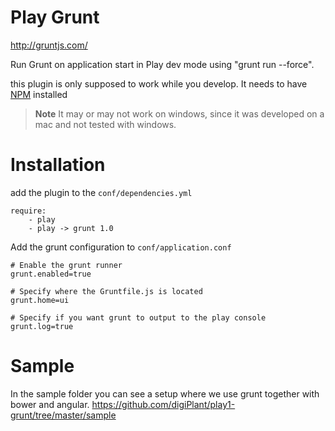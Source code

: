 # Play Grunt

<http://gruntjs.com/>

Run Grunt on application start in Play dev mode using "grunt run --force".

this plugin is only supposed to work while you develop.
It needs to have [NPM](npmjs.org) installed

> **Note** It may or may not work on windows, since it was developed on a mac and not tested with windows.

# Installation

add the plugin to the `conf/dependencies.yml`

	require:
		- play
		- play -> grunt 1.0

Add the grunt configuration to `conf/application.conf`

	# Enable the grunt runner
	grunt.enabled=true

	# Specify where the Gruntfile.js is located
	grunt.home=ui

	# Specify if you want grunt to output to the play console
	grunt.log=true



# Sample
In the sample folder you can see a setup where we use grunt together with bower and angular.
<https://github.com/digiPlant/play1-grunt/tree/master/sample>
